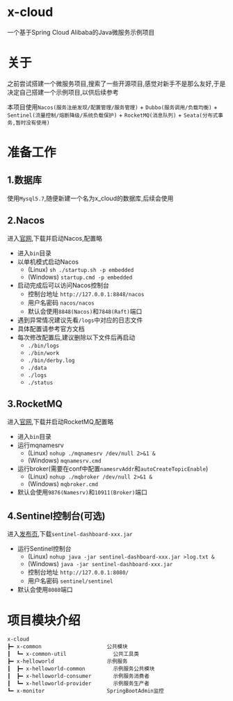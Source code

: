 # x-cloud
一个基于Spring Cloud Alibaba的Java微服务示例项目

# 关于
之前尝试搭建一个微服务项目,搜索了一些开源项目,感觉对新手不是那么友好,于是决定自己搭建一个示例项目,以供后续参考

本项目使用`Nacos(服务注册发现/配置管理/服务管理)` + `Dubbo(服务调用/负载均衡)` + `Sentinel(流量控制/熔断降级/系统负载保护)` + `RocketMQ(消息队列)` + `Seata(分布式事务,暂时没有使用)`

# 准备工作
## 1.数据库
使用`Mysql5.7`,随便新建一个名为x_cloud的数据库,后续会使用

## 2.Nacos
进入[官网](https://nacos.io/zh-cn/),下载并启动Nacos,配置略
- 进入`bin`目录
- 以单机模式启动Nacos
  - (Linux) `sh ./startup.sh -p embedded`
  - (Windows) `startup.cmd -p embedded`
- 启动完成后可以访问Nacos控制台
  - 控制台地址 `http://127.0.0.1:8848/nacos`
  - 用户名密码 `nacos/nacos`
  - 默认会使用`8848(Nacos)`和`7848(Raft)`端口
- 遇到异常情况建议先看`/logs`中对应的日志文件
- 具体配置请参考官方文档
- 每次修改配置后,建议删除以下文件后再启动
  - `./bin/logs` 
  - `./bin/work` 
  - `./bin/derby.log` 
  - `./data` 
  - `./logs` 
  - `./status`

## 3.RocketMQ
进入[官网](https://rocketmq.apache.org/),下载并启动RocketMQ,配置略
- 进入`bin`目录
- 运行mqnamesrv
  - (Linux) `nohup ./mqnamesrv /dev/null 2>&1 &`
  - (Windows) `mqnamesrv.cmd`
- 运行broker(需要在conf中配置`namesrvAddr`和`autoCreateTopicEnable`)
  - (Linux) `nohup ./mqbroker /dev/null 2>&1 &`
  - (Windows) `mqbroker.cmd`
- 默认会使用`9876(Namesrv)`和`10911(Broker)`端口

## 4.Sentinel控制台(可选)
进入[发布页](https://github.com/alibaba/Sentinel),下载`sentinel-dashboard-xxx.jar`
- 运行Sentinel控制台
  - (Linux) `nohup java -jar sentinel-dashboard-xxx.jar >log.txt &`
  - (Windows) `java -jar sentinel-dashboard-xxx.jar`
  - 控制台地址 `http://127.0.0.1:8080/`
  - 用户名密码 `sentinel/sentinel`
- 默认会使用`8080`端口

# 项目模块介绍
```
x-cloud
┣━ x-common                     公共模块
┃  ┗━ x-common-util               公共工具类
┣━ x-helloworld                 示例服务
┃  ┣━ x-helloworld-common         示例服务公共模块
┃  ┣━ x-helloworld-consumer       示例服务消费者
┃  ┗━ x-helloworld-provider       示例服务生产者
┗━ x-monitor                    SpringBootAdmin监控
```